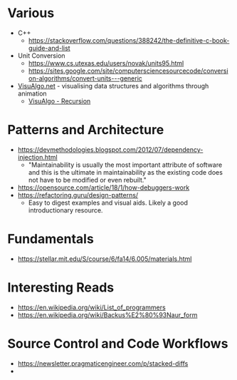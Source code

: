# Various

- C++
  - https://stackoverflow.com/questions/388242/the-definitive-c-book-guide-and-list
- Unit Conversion
  - https://www.cs.utexas.edu/users/novak/units95.html
  - https://sites.google.com/site/computersciencesourcecode/conversion-algorithms/convert-units---generic  
- [VisuAlgo.net](https://visualgo.net/en) - visualising data structures and algorithms through animation
  - [VisuAlgo - Recursion](https://visualgo.net/en/recursion?slide=1)

# Patterns and Architecture

- https://devmethodologies.blogspot.com/2012/07/dependency-injection.html
  - "Maintainability is usually the most important attribute of software and this is the ultimate in maintainability as the existing code does not have to be modified or even rebuilt."
- https://opensource.com/article/18/1/how-debuggers-work
- https://refactoring.guru/design-patterns/
  - Easy to digest examples and visual aids. Likely a good introductionary resource. 

# Fundamentals

- https://stellar.mit.edu/S/course/6/fa14/6.005/materials.html


# Interesting Reads
- https://en.wikipedia.org/wiki/List_of_programmers
- https://en.wikipedia.org/wiki/Backus%E2%80%93Naur_form

# Source Control and Code Workflows

- https://newsletter.pragmaticengineer.com/p/stacked-diffs
- 
